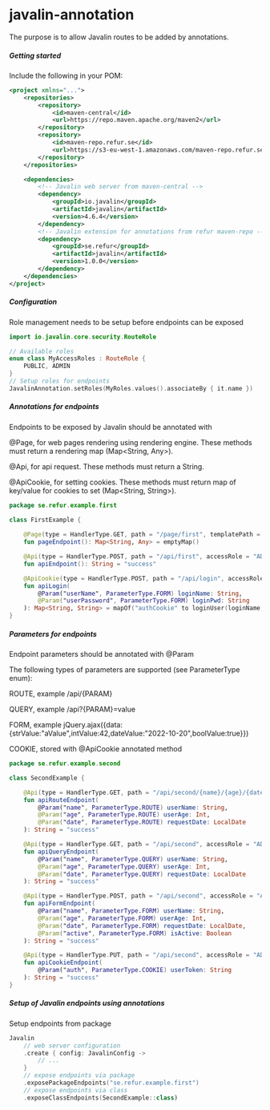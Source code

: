 # javalin-annotation

The purpose is to allow Javalin routes to be added by annotations.

##### Getting started
Include the following in your POM:
```xml
<project xmlns="...">
    <repositories>
        <repository>
            <id>maven-central</id>
            <url>https://repo.maven.apache.org/maven2</url>
        </repository>
        <repository>
            <id>maven-repo.refur.se</id>
            <url>https://s3-eu-west-1.amazonaws.com/maven-repo.refur.se/release</url>
        </repository>
    </repositories>

    <dependencies>
        <!-- Javalin web server from maven-central -->
        <dependency>
            <groupId>io.javalin</groupId>
            <artifactId>javalin</artifactId>
            <version>4.6.4</version>
        </dependency>
        <!-- Javalin extension for annotations from refur maven-repo -->
        <dependency>
            <groupId>se.refur</groupId>
            <artifactId>javalin</artifactId>
            <version>1.0.0</version>
        </dependency>
    </dependencies>    
</project>
```

##### Configuration
Role management needs to be setup before endpoints can be exposed
```kotlin
import io.javalin.core.security.RouteRole

// Available roles
enum class MyAccessRoles : RouteRole {
    PUBLIC, ADMIN
}
// Setup roles for endpoints
JavalinAnnotation.setRoles(MyRoles.values().associateBy { it.name })
```

##### Annotations for endpoints
Endpoints to be exposed by Javalin should be annotated with

@Page, for web pages rendering using rendering engine. These methods must return a rendering map (Map<String, Any>).

@Api, for api request. These methods must return a String.

@ApiCookie, for setting cookies. These methods must return map of key/value for cookies to set (Map<String, String>).

```kotlin
package se.refur.example.first

class FirstExample {
    
    @Page(type = HandlerType.GET, path = "/page/first", templatePath = "example/first.ftl", accessRole = "PUBLIC")
    fun pageEndpoint(): Map<String, Any> = emptyMap()

    @Api(type = HandlerType.POST, path = "/api/first", accessRole = "ADMIN")
    fun apiEndpoint(): String = "success"

    @ApiCookie(type = HandlerType.POST, path = "/api/login", accessRole = "PUBLIC")
    fun apiLogin(
        @Param("userName", ParameterType.FORM) loginName: String,
        @Param("userPassword", ParameterType.FORM) loginPwd: String
    ): Map<String, String> = mapOf("authCookie" to loginUser(loginName, loginPwd))
}
```

##### Parameters for endpoints
Endpoint parameters should be annotated with @Param

The following types of parameters are supported (see ParameterType enum):

ROUTE, example /api/{PARAM}

QUERY, example /api?{PARAM}=value

FORM, example jQuery.ajax({data:{strValue:"aValue",intValue:42,dateValue:"2022-10-20",boolValue:true}})

COOKIE, stored with @ApiCookie annotated method

```kotlin
package se.refur.example.second

class SecondExample {

    @Api(type = HandlerType.GET, path = "/api/second/{name}/{age}/{date}", accessRole = "ADMIN")
    fun apiRouteEndpoint(
        @Param("name", ParameterType.ROUTE) userName: String,
        @Param("age", ParameterType.ROUTE) userAge: Int,
        @Param("date", ParameterType.ROUTE) requestDate: LocalDate
    ): String = "success"

    @Api(type = HandlerType.GET, path = "/api/second", accessRole = "ADMIN")
    fun apiQueryEndpoint(
        @Param("name", ParameterType.QUERY) userName: String,
        @Param("age", ParameterType.QUERY) userAge: Int,
        @Param("date", ParameterType.QUERY) requestDate: LocalDate
    ): String = "success"

    @Api(type = HandlerType.POST, path = "/api/second", accessRole = "ADMIN")
    fun apiFormEndpoint(
        @Param("name", ParameterType.FORM) userName: String,
        @Param("age", ParameterType.FORM) userAge: Int,
        @Param("date", ParameterType.FORM) requestDate: LocalDate,
        @Param("active", ParameterType.FORM) isActive: Boolean
    ): String = "success"

    @Api(type = HandlerType.PUT, path = "/api/second", accessRole = "ADMIN")
    fun apiCookieEndpoint(
        @Param("auth", ParameterType.COOKIE) userToken: String
    ): String = "success"
}
```

##### Setup of Javalin endpoints using annotations
Setup endpoints from package
```kotlin
Javalin
    // web server configuration
    .create { config: JavalinConfig ->
        // ...
    }
    // expose endpoints via package
    .exposePackageEndpoints("se.refur.example.first")
    // expose endpoints via class
    .exposeClassEndpoints(SecondExample::class)
    
```